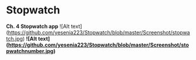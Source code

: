 # Stopwatch
<b>Ch. 4 Stopwatch app</b>
![Alt text] (https://github.com/yesenia223/Stopwatch/blob/master/Screenshot/stopwatch.jpg)
<b>
![Alt text] (https://github.com/yesenia223/Stopwatch/blob/master/Screenshot/stopwatchnumber.jpg)

